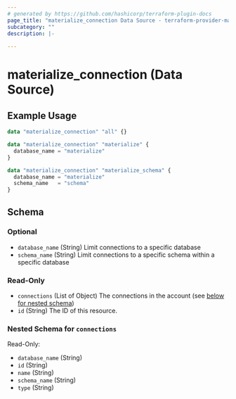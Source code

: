 ```yaml
---
# generated by https://github.com/hashicorp/terraform-plugin-docs
page_title: "materialize_connection Data Source - terraform-provider-materialize"
subcategory: ""
description: |-
  
---
```


# materialize_connection (Data Source)



## Example Usage

```terraform
data "materialize_connection" "all" {}

data "materialize_connection" "materialize" {
  database_name = "materialize"
}

data "materialize_connection" "materialize_schema" {
  database_name = "materialize"
  schema_name   = "schema"
}
```

<!-- schema generated by tfplugindocs -->
## Schema

### Optional

- `database_name` (String) Limit connections to a specific database
- `schema_name` (String) Limit connections to a specific schema within a specific database

### Read-Only

- `connections` (List of Object) The connections in the account (see [below for nested schema](#nestedatt--connections))
- `id` (String) The ID of this resource.

<a id="nestedatt--connections"></a>
### Nested Schema for `connections`

Read-Only:

- `database_name` (String)
- `id` (String)
- `name` (String)
- `schema_name` (String)
- `type` (String)


